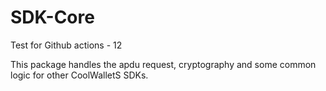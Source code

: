# SDK-Core

Test for Github actions - 12

This package handles the apdu request, cryptography and some common logic for other CoolWalletS SDKs.
